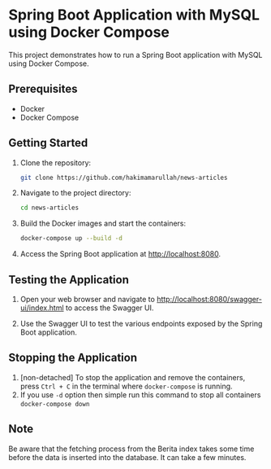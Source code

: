 # Spring Boot Application with MySQL using Docker Compose

This project demonstrates how to run a Spring Boot application with MySQL using Docker Compose.

## Prerequisites

- Docker
- Docker Compose

## Getting Started

1. Clone the repository:

   ```sh
   git clone https://github.com/hakimamarullah/news-articles
   ```

2. Navigate to the project directory:

   ```sh
   cd news-articles
   ```

3. Build the Docker images and start the containers:

   ```sh
   docker-compose up --build -d
   ```

4. Access the Spring Boot application at [http://localhost:8080](http://localhost:8080).

## Testing the Application

1. Open your web browser and navigate to [http://localhost:8080/swagger-ui/index.html](http://localhost:8080/swagger-ui.html) to access the Swagger UI.

2. Use the Swagger UI to test the various endpoints exposed by the Spring Boot application.

## Stopping the Application

1. [non-detached] To stop the application and remove the containers, press `Ctrl + C` in the terminal where `docker-compose` is running.
2. If you use `-d` option then simple run this command to stop all containers `docker-compose down`

## Note
Be aware that the fetching process from the Berita index takes some time before the data is inserted into the database. It can take a few minutes.
